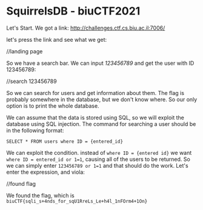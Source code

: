 # SquirrelsDB - biuCTF2021

Let's Start. We got a link: http://challenges.ctf.cs.biu.ac.il:7006/

let's press the link and see what we get:

//landing page

So we have a search bar. We can input *123456789* and get the user with ID 123456789:

 //search 123456789

So we can search for users and get information about them. The flag is probably somewhere in the database, but we 
don't know where. So our only option is to print the whole database.

We can assume that the data is stored using SQL, so we will exploit the database using SQL injection. 
The command for searching a user should be in the following format:
```
SELECT * FROM users where ID = {entered_id}
```

We can exploit the condition. instead of ```where ID = {entered id}``` we want ```where ID = entered_id or 1=1```,
causing all of the users to be returned. 
So we can simply enter 
```123456789 or 1=1``` 
and that should do the work.
Let's enter the expression, and viola:

//found flag

We found the flag, which is ```biuCTF{sqli_s+4nds_for_sqU1RreLs_Le+h4l_1nFOrm4+1On}```
